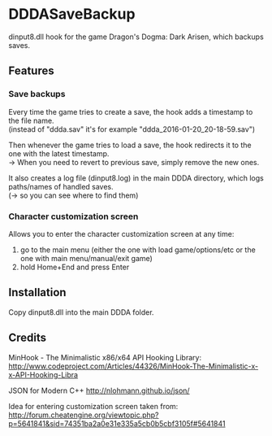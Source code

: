 # DDDASaveBackup
dinput8.dll hook for the game Dragon's Dogma: Dark Arisen, which backups saves.

## Features

### Save backups
Every time the game tries to create a save, the hook adds a timestamp to the file name.  
(instead of "ddda.sav" it's for example "ddda_2016-01-20_20-18-59.sav")

Then whenever the game tries to load a save, the hook redirects it to the one with the latest timestamp.  
-> When you need to revert to previous save, simply remove the new ones.

It also creates a log file (dinput8.log) in the main DDDA directory, which logs paths/names of handled saves.  
(-> so you can see where to find them) 

### Character customization screen
Allows you to enter the character customization screen at any time:  
1) go to the main menu (either the one with load game/options/etc or the one with main menu/manual/exit game)  
2) hold Home+End and press Enter

## Installation
Copy dinput8.dll into the main DDDA folder.

## Credits
MinHook - The Minimalistic x86/x64 API Hooking Library:
http://www.codeproject.com/Articles/44326/MinHook-The-Minimalistic-x-x-API-Hooking-Libra

JSON for Modern C++
http://nlohmann.github.io/json/

Idea for entering customization screen taken from:
http://forum.cheatengine.org/viewtopic.php?p=5641841&sid=74351ba2a0e31e335a5cb0b5cbf3105f#5641841